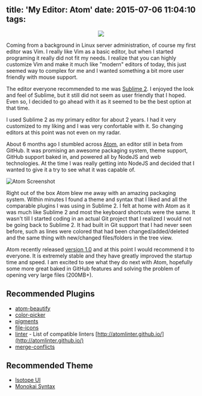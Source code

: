 title: 'My Editor: Atom'
date: 2015-07-06 11:04:10
tags:
---
<center><img src="/images/atom.png" style="border:0px"/></center>

Coming from a background in Linux server administration, of course my first editor was Vim. I really like Vim as a basic editor, but when I started programing it really did not fit my needs. I realize that you can highly customize Vim and make it much like "modern" editors of today, this just seemed way to complex for me and I wanted something a bit more user friendly with mouse support.

The editor everyone recommended to me was [Sublime 2](http://www.sublimetext.com/). I enjoyed the look and feel of Sublime, but it still did not seem as user friendly that I hoped. Even so, I decided to go ahead with it as it seemed to be the best option at that time.

I used Sublime 2 as my primary editor for about 2 years. I had it very customized to my liking and I was very confortable with it. So changing editors at this point was not even on my radar.

About 6 months ago I stumbled across [Atom](https://atom.io/), an editor still in beta from GitHub. It was promising an awesome packaging system, theme support, GitHub support baked in, and powered all by NodeJS and web technologies. At the time I was really getting into NodeJS and decided that I wanted to give it a try to see what it was capable of.

![Atom Screenshot](/images/atom2.png "Atom Screenshot")

Right out of the box Atom blew me away with an amazing packaging system. Within minutes I found a theme and syntax that I liked and all the comparable plugins I was using in Sublime 2. I felt at home with Atom as it was much like Sublime 2 and most the keyboard shortcuts were the same. It wasn't till I started coding in an actual Git project that I realized I would not be going back to Sublime 2. It had built in Git support that I had never seen before, such as lines were colored that had been changed/added/deleted and the same thing with new/changed files/folders in the tree view.

Atom recently released [version 1.0](http://blog.atom.io/2015/06/25/atom-1-0.html) and at this point I would recommend it to everyone. It is extremely stable and they have greatly improved the startup time and speed. I am excited to see what they do next with Atom, hopefully some more great baked in GitHub features and solving the problem of opening very large files (200MB+).

## Recommended Plugins

* [atom-beautify](https://atom.io/packages/atom-beautify)
* [color-picker](https://atom.io/packages/color-picker)
* [pigments](https://atom.io/packages/pigments)
* [file-icons](https://atom.io/packages/file-icons)
* [linter](https://atom.io/packages/linter) - List of compatible linters [http://atomlinter.github.io/](http://atomlinter.github.io/)
* [merge-conflicts](https://atom.io/packages/merge-conflicts)

## Recommended Theme

* [Isotope UI](https://atom.io/themes/isotope-ui)
* [Monokai Syntax](https://atom.io/themes/monokai)
